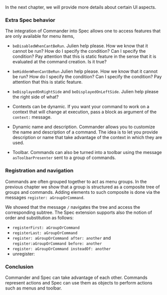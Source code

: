 In the next chapter, we will provide more details about certain UI aspects. 



### Extra Spec behavior

The integration of Commander into Spec allows one to access features that are only available for menu items,

- `beDisabledWhenCantBeRun`.  Julien help please. How we know that it cannot be run? How do I specify the condition? Can I specify the condition?  Pay attention  that this is static feature in the sense that it is evaluated at the command creation. Is it true?
- `beHiddenWhenCantBeRun` Julien help please. How we know that it cannot be run? How do I specify the condition? Can I specify the condition?  Pay attention  that this is static feature.


- `beDisplayedOnRightSide` and `beDisplayedOnLeftSide`. Julien help please the right side of what?


- Contexts can be dynamic. If you want your command to work on a context that will change at execution, pass a block as argument of the `context:` message.
-  Dynamic name and description. Commander allows you to customize the name and description of a command. 
The idea is to let you provide description or name that take advantage of the context in which they are used.
- Toolbar. Commands can also be turned into a toolbar using the message `asToolbarPresenter` sent to a group of commands.

### Registration and navigation

Commands are often grouped together to act as menu groups. 
In the previous chapter we show that a group is structured as a composite tree of groups and commands. 
Adding elements to such composite is done via  the messages `register: aGroupOrCommand`. 


We showed that the message `/` navigates the tree and access the corresponding subtree.
The Spec extension supports also the notion of order and substitution as follows: 
- `registerFirst: aGroupOrCommand`
- `registerLast: aGroupOrCommand`
- `register: aGroupOrCommand after: another` and `register:aGroupOrCommand before: another`
- `register: aGroupOrCommand insteadOf: another`
- unregister:

### Conclusion

Commander and Spec can take advantage of each other. 
Commands represent actions and Spec can use them as objects to perform actions such as menus and toolbar.
